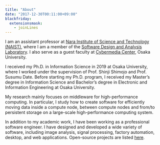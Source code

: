 ```yaml
---
title: "About"
date: "2017-12-30T00:11:00+09:00"
blackfriday:
  extensionsmask:
    - joinLines
---
```


I am an assistant professor at [Nara Institute of Science and
Technology (NAIST)](http://www.naist.jp/en/), where I am a member of the
[Software Design and Analysis Laboratory](https://sdlab-web.naist.jp/english).
I also serve as a guest faculty at [Cybermedia
Center](https://www.cmc.osaka-u.ac.jp/?lang=en), Osaka University.

I received my Ph.D. in Information Science in 2019 at Osaka University, where
I worked under the supervision of Prof. Shinji Shimojo and Prof. Susumu
Date. Before starting my Ph.D. program, I received my Master’s degree in
Information Science and Bachelor’s degree in Electronic and Information
Engineering at Osaka University.

My research mainly focuses on middleware for high-performance computing. In
particular, I study how to create software for efficiently moving data inside
a compute node, between compute nodes and from/to persistent storage on a
large-scale high-performance computing system.

In addition to my academic work, I have been working as a professional
software engineer. I have designed and developed a wide variety of software,
including image analysis, signal processing, factory automation, desktop, and
web applications. Open-source projects are listed [here](/software).
